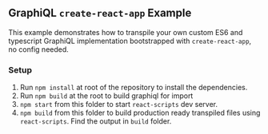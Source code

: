 ## GraphiQL `create-react-app` Example

This example demonstrates how to transpile your own custom ES6 and typescript GraphiQL implementation bootstrapped with `create-react-app`, no config needed.

### Setup

1. Run `npm install` at root of the repository to install the dependencies.
1. Run `npm build` at the root to build graphiql for import
1. `npm start` from this folder to start `react-scripts` dev server.
1. `npm build` from this folder to build production ready transpiled files using `react-scripts`. Find the output in `build` folder.
